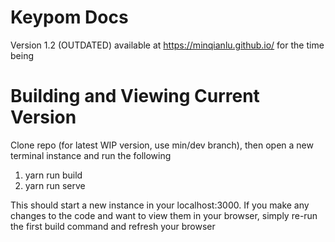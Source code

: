 # Keypom Docs
Version 1.2 (OUTDATED) available at https://minqianlu.github.io/ for the time being

# Building and Viewing Current Version
Clone repo (for latest WIP version, use min/dev branch), then open a new terminal instance and run the following
1. yarn run build
2. yarn run serve

This should start a new instance in your localhost:3000. If you make any changes to the code and want to view them in your browser, simply re-run the first build command and refresh your browser
